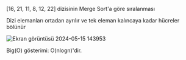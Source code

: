 [16, 21, 11, 8, 12, 22] dizisinin Merge Sort'a göre sıralanması

Dizi elemanları ortadan ayrılır ve tek eleman kalıncaya kadar hücreler bölünür

![Ekran görüntüsü 2024-05-15 143953](https://github.com/busra-ipek/IBM_Kodluyoruz_CyberStart/assets/151020740/a3cc0624-96ef-4693-a4ee-beb5214f04c5)

Big(O) gösterimi: O(nlogn)'dir. 
